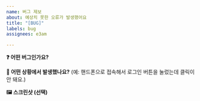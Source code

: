 ```yaml
---
name: 버그 제보
about: 예상치 못한 오류가 발생했어요
title: "[BUG]"
labels: bug
assignees: e3am

---
```


**❓ 어떤 버그인가요?**

**🔨 어떤 상황에서 발생했나요?**
(예: 핸드폰으로 접속해서 로그인 버튼을 눌렀는데 클릭이 안 돼요.)

**🖼️ 스크린샷 (선택)**

